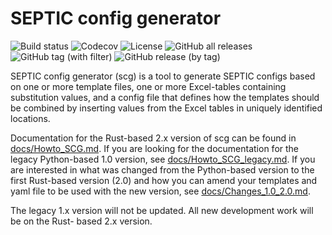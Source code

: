 # SEPTIC config generator

![Build status](https://img.shields.io/github/actions/workflow/status/equinor/septic-config-generator/ci.yml)
![Codecov](https://img.shields.io/codecov/c/github/equinor/septic-config-generator)
![License](https://img.shields.io/github/license/equinor/septic-config-generator)
![GitHub all releases](https://img.shields.io/github/downloads/equinor/septic-config-generator/total)
![GitHub tag (with filter)](https://img.shields.io/github/v/tag/equinor/septic-config-generator?label=latest)
![GitHub release (by tag)](https://img.shields.io/github/downloads/equinor/septic-config-generator/latest/total)

SEPTIC config generator (scg) is a tool to generate SEPTIC configs based on one or more 
template files, one or more Excel-tables containing substitution values, and a config 
file that defines how the templates should be combined by inserting values from the
Excel tables in uniquely identified locations.

Documentation for the Rust-based 2.x version of scg can be found in [docs/Howto_SCG.md](docs/Howto_SCG.md). If you are looking for the documentation for the legacy Python-based 1.0 version, see [docs/Howto_SCG_legacy.md](docs/Howto_SCG_legacy.md). If you are interested in what was changed from the Python-based version to the first Rust-based version (2.0) and how you can amend your templates and yaml file to be used with the new version, see [docs/Changes_1.0_2.0.md](docs/Changes_1.0_2.0.md).

The legacy 1.x version will not be updated. All new development work will be on the Rust-
based 2.x version.
